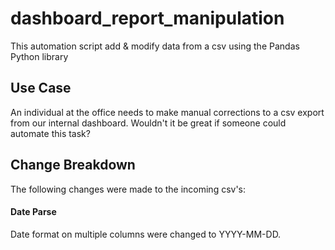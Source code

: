 # dashboard_report_manipulation
This automation script add &amp; modify data from a csv using the Pandas Python library

## Use Case

An individual at the office needs to make manual corrections to a csv export from our internal dashboard. Wouldn't it be great if someone could automate this task? 

## Change Breakdown
The following changes were made to the incoming csv's:

#### Date Parse
Date format on multiple columns were changed to YYYY-MM-DD. 


